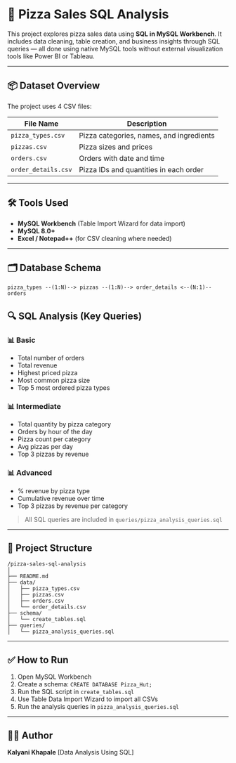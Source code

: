 


# 🍕 Pizza Sales SQL Analysis

This project explores pizza sales data using **SQL in MySQL Workbench**. It includes data cleaning, table creation, and business insights through SQL queries — all done using native MySQL tools without external visualization tools like Power BI or Tableau.

---

## 📦 Dataset Overview

The project uses 4 CSV files:

| File Name         | Description                            |
|------------------|----------------------------------------|
| `pizza_types.csv` | Pizza categories, names, and ingredients |
| `pizzas.csv`      | Pizza sizes and prices                 |
| `orders.csv`      | Orders with date and time              |
| `order_details.csv` | Pizza IDs and quantities in each order |

---

## 🛠️ Tools Used

- **MySQL Workbench** (Table Import Wizard for data import)
- **MySQL 8.0+**
- **Excel / Notepad++** (for CSV cleaning where needed)

---

## 🗂️ Database Schema

```
pizza_types --(1:N)--> pizzas --(1:N)--> order_details <--(N:1)-- orders
````



## 🔍 SQL Analysis (Key Queries)

### 📊 Basic

* Total number of orders
* Total revenue
* Highest priced pizza
* Most common pizza size
* Top 5 most ordered pizza types

### 📊 Intermediate

* Total quantity by pizza category
* Orders by hour of the day
* Pizza count per category
* Avg pizzas per day
* Top 3 pizzas by revenue

### 📊 Advanced

* % revenue by pizza type
* Cumulative revenue over time
* Top 3 pizzas by revenue per category

> All SQL queries are included in `queries/pizza_analysis_queries.sql`

---

## 📁 Project Structure

```
/pizza-sales-sql-analysis
│
├── README.md
├── data/
│   ├── pizza_types.csv
│   ├── pizzas.csv
│   ├── orders.csv
│   └── order_details.csv
├── schema/
│   └── create_tables.sql
├── queries/
│   └── pizza_analysis_queries.sql
```

---

## ✅ How to Run

1. Open MySQL Workbench
2. Create a schema: `CREATE DATABASE Pizza_Hut;`
3. Run the SQL script in `create_tables.sql`
4. Use Table Data Import Wizard to import all CSVs
5. Run the analysis queries in `pizza_analysis_queries.sql`

---

## 👩‍💻 Author

**Kalyani Khapale**
[Data Analysis Using SQL]






```
